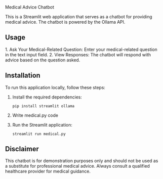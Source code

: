 <hi>Medical Advice Chatbot</h1>

This is a Streamlit web application that serves as a chatbot for providing medical advice. 
The chatbot is powered by the Ollama API.

<h2>Usage</h2>
1. Ask Your Medical-Related Question: Enter your medical-related question in the text input field.
2. View Responses: The chatbot will respond with advice based on the question asked.


<h2>Installation</h2>

To run this application locally, follow these steps:

1. Install the required dependencies:

   ```
   pip install streamlit ollama

   ```
2. Write medical.py code
3. Run the Streamlit application:
   
   ```
   streamlit run medical.py

   ```
<h2>Disclaimer</h2>


This chatbot is for demonstration purposes only and should not be used as a substitute for professional medical advice. Always consult a qualified healthcare provider for medical guidance.


   
